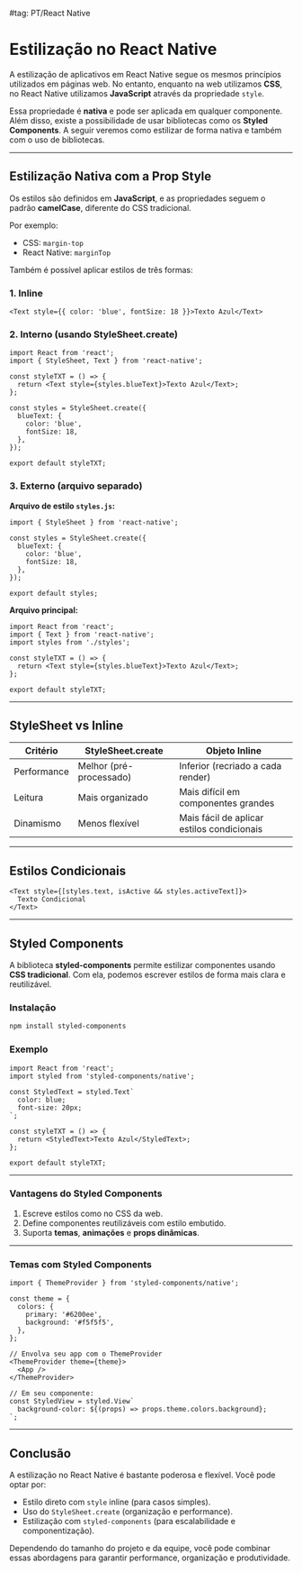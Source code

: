 #tag: PT/React Native
# Estilização no React Native

A estilização de aplicativos em React Native segue os mesmos princípios utilizados em páginas web. No entanto, enquanto na web utilizamos **CSS**, no React Native utilizamos **JavaScript** através da propriedade `style`.

Essa propriedade é **nativa** e pode ser aplicada em qualquer componente. Além disso, existe a possibilidade de usar bibliotecas como os **Styled Components**. A seguir veremos como estilizar de forma nativa e também com o uso de bibliotecas.

---

##  Estilização Nativa com a Prop Style

Os estilos são definidos em **JavaScript**, e as propriedades seguem o padrão **camelCase**, diferente do CSS tradicional.

Por exemplo:
- CSS: `margin-top`
- React Native: `marginTop`

Também é possível aplicar estilos de três formas:

### 1. Inline

```tsx
<Text style={{ color: 'blue', fontSize: 18 }}>Texto Azul</Text>
```

### 2. Interno (usando StyleSheet.create)

```tsx
import React from 'react';
import { StyleSheet, Text } from 'react-native';

const styleTXT = () => {
  return <Text style={styles.blueText}>Texto Azul</Text>;
};

const styles = StyleSheet.create({
  blueText: {
    color: 'blue',
    fontSize: 18,
  },
});

export default styleTXT;
```

### 3. Externo (arquivo separado)

**Arquivo de estilo `styles.js`:**

```tsx
import { StyleSheet } from 'react-native';

const styles = StyleSheet.create({
  blueText: {
    color: 'blue',
    fontSize: 18,
  },
});

export default styles;
```

**Arquivo principal:**

```tsx
import React from 'react';
import { Text } from 'react-native';
import styles from './styles';

const styleTXT = () => {
  return <Text style={styles.blueText}>Texto Azul</Text>;
};

export default styleTXT;
```

---

## StyleSheet vs Inline

|Critério|StyleSheet.create|Objeto Inline|
|---|---|---|
|Performance|Melhor (pré-processado)|Inferior (recriado a cada render)|
|Leitura|Mais organizado|Mais difícil em componentes grandes|
|Dinamismo|Menos flexível|Mais fácil de aplicar estilos condicionais|

---

##  Estilos Condicionais

```tsx
<Text style={[styles.text, isActive && styles.activeText]}>
  Texto Condicional
</Text>
```

---

## Styled Components

A biblioteca **styled-components** permite estilizar componentes usando **CSS tradicional**. Com ela, podemos escrever estilos de forma mais clara e reutilizável.

###  Instalação

```bash
npm install styled-components
```

###  Exemplo

```tsx
import React from 'react';
import styled from 'styled-components/native';

const StyledText = styled.Text`
  color: blue;
  font-size: 20px;
`;

const styleTXT = () => {
  return <StyledText>Texto Azul</StyledText>;
};

export default styleTXT;
```

---

###  Vantagens do Styled Components

1. Escreve estilos como no CSS da web.
2. Define componentes reutilizáveis com estilo embutido.
3. Suporta **temas**, **animações** e **props dinâmicas**.
---

### Temas com Styled Components

```tsx
import { ThemeProvider } from 'styled-components/native';

const theme = {
  colors: {
    primary: '#6200ee',
    background: '#f5f5f5',
  },
};

// Envolva seu app com o ThemeProvider
<ThemeProvider theme={theme}>
  <App />
</ThemeProvider>

// Em seu componente:
const StyledView = styled.View`
  background-color: ${(props) => props.theme.colors.background};
`;
```

---
## Conclusão

A estilização no React Native é bastante poderosa e flexível. Você pode optar por:

- Estilo direto com `style` inline (para casos simples).
- Uso do `StyleSheet.create` (organização e performance).
- Estilização com `styled-components` (para escalabilidade e componentização).

Dependendo do tamanho do projeto e da equipe, você pode combinar essas abordagens para garantir performance, organização e produtividade.